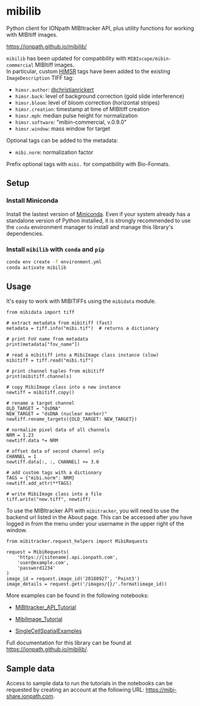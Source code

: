 # mibilib

Python client for IONpath MIBItracker API, plus utility functions for working
with MIBItiff images.

https://ionpath.github.io/mibilib/

`mibilib` has been updated for compatibility with `MIBIscope/mibin-commercial` MIBItiff images.  
In particular, custom [HIMSR](https://medschool.cuanschutz.edu/immunology-immunotherapy/himsr) tags have been added to the existing `ImageDescription` TIFF tag:
* `himsr.author`: [@christianrickert](https://www.linkedin.com/in/christianrickert)
* `himsr.back`: level of background correction (gold slide interference)
* `himsr.bloom`: level of bloom correction (horizontal stripes)
* `himsr.creation`: timestamp at time of MIBItiff creation
* `himsr.mph`: median pulse height for normalization
* `himsr.software`: "mibin-commercial, v.0.9.0"
* `himsr.window`: mass window for target

Optional tags can be added to the metadata:
* `mibi.norm`: normalization factor

Prefix optional tags with `mibi.` for compatibility with Bio-Formats.

## Setup

### Install Miniconda
Install the lastest version of [Miniconda](https://conda.io/miniconda.html).
Even if your system already has a standalone version of Python installed,
it is strongly recommended to use the `conda` environment manager to install and
manage this library's dependencies.

### Install `mibilib` with `conda` and `pip`
```bash
conda env create -f environment.yml
conda activate mibilib
```

## Usage
It's easy to work with MIBITIFFs using the `mibidata` module.
```Python3
from mibidata import tiff

# extract metadata from mibitiff (fast)
metadata = tiff.info("mibi.tif")  # returns a dictionary

# print FoV name from metadata
print(metadata["fov_name"])

# read a mibitiff into a MibiImage class instance (slow)
mibitiff = tiff.read("mibi.tif")

# print channel tuples from mibitiff
print(mibitiff.channels)

# copy MibiImage class into a new instance
newtiff = mibitiff.copy()

# rename a target channel
OLD_TARGET = "dsDNA"
NEW_TARGET = "dsDNA (nuclear marker)"
newtiff.rename_targets({OLD_TARGET: NEW_TARGET})

# normalize pixel data of all channels
NRM = 1.23
newtiff.data *= NRM

# offset data of second channel only
CHANNEL = 1
newtiff.data[:, :, CHANNEL] += 3.0

# add custom tags with a dictionary
TAGS = {"mibi.norm": NRM}
newtiff.add_attr(**TAGS)

# write MibiImage class into a file
tiff.write("new.tiff", newtiff)
```

To use the MIBItracker API with `mibitracker`, you will need to use the backend url listed in the
About page. This can be accessed after you have logged in from the menu
under your username in the upper right of the window.
```Python3
from mibitracker.request_helpers import MibiRequests

request = MibiRequests(
    'https://[sitename].api.ionpath.com',
    'user@example.com',
    'password1234'
)
image_id = request.image_id('20180927', 'Point3')
image_details = request.get('/images/{}/'.format(image_id))
```

More examples can be found in the following notebooks:

 - [MIBItracker_API_Tutorial](MIBItracker_API_Tutorial.ipynb)

 - [MibiImage_Tutorial](MibiImage_Tutorial.ipynb)

 - [SingleCellSpatialExamples](SingleCellSpatialExamples.ipynb)

Full documentation for this library can be found at
https://ionpath.github.io/mibilib/.

## Sample data
Access to sample data to run the tutorials in the notebooks can be
requested by creating an account at the following URL:
https://mibi-share.ionpath.com.
